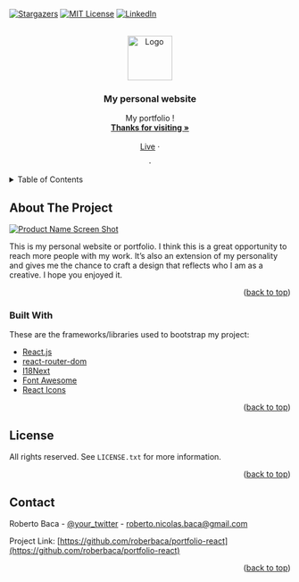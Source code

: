 <div id="top"></div>


<!-- PROJECT SHIELDS -->
<!--
*** I'm using markdown "reference style" links for readability.
*** Reference links are enclosed in brackets [ ] instead of parentheses ( ).
*** See the bottom of this document for the declaration of the reference variables
*** for contributors-url, forks-url, etc. This is an optional, concise syntax you may use.
*** https://www.markdownguide.org/basic-syntax/#reference-style-links
-->

[![Stargazers][stars-shield]][stars-url]
[![MIT License][license-shield]][license-url]
[![LinkedIn][linkedin-shield]][linkedin-url]



<!-- PROJECT LOGO -->
<br />
<div align="center">
  <a href="https://github.com/roberbaca/README-Template">
    <img src="https://user-images.githubusercontent.com/83043304/140669718-0a350618-f217-4247-9d91-42d00c4c292f.png" alt="Logo" width="80" height="80">
  </a>

  <h3 align="center">My personal website</h3>

  <p align="center">
    My portfolio !
    <br />
    <a href="https://github.com/othneildrew/Best-README-Template"><strong>Thanks for visiting »</strong></a>
    <br />
    <br />
    <a href="https://github.com/othneildrew/Best-README-Template">Live</a>
    ·

    ·

  </p>
</div>



<!-- TABLE OF CONTENTS -->
<details>
  <summary>Table of Contents</summary>
  <ol>
    <li>
      <a href="#about-the-project">About The Project</a>
      <ul>
        <li><a href="#built-with">Built With</a></li>
      </ul>
    </li>
    <li><a href="#license">License</a></li>
    <li><a href="#contact">Contact</a></li>
  </ol>
</details>



<!-- ABOUT THE PROJECT -->
## About The Project

[![Product Name Screen Shot][product-screenshot]](https://www.robertobaca.dev)

This is my personal website or portfolio. I think this is a great opportunity to reach more people with my work. It’s also an extension of my personality and gives me the chance to craft a design that reflects who I am as a creative. I hope you enjoyed it.

<p align="right">(<a href="#top">back to top</a>)</p>



### Built With

These are the frameworks/libraries used to bootstrap my project:

* [React.js](https://reactjs.org/)
* [react-router-dom](https://www.npmjs.com/package/react-router-dom)
* [I18Next](https://www.i18next.com/)
* [Font Awesome](https://fontawesome.com)
* [React Icons](https://react-icons.github.io/react-icons/search)


<p align="right">(<a href="#top">back to top</a>)</p>


<!-- LICENSE -->
## License

All rights reserved. See `LICENSE.txt` for more information.

<p align="right">(<a href="#top">back to top</a>)</p>



<!-- CONTACT -->
## Contact

Roberto Baca - [@your_twitter](https://twitter.com/your_username) - roberto.nicolas.baca@gmail.com

Project Link: [https://github.com/roberbaca/portfolio-react](https://github.com/roberbaca/portfolio-react)

<p align="right">(<a href="#top">back to top</a>)</p>



<!-- MARKDOWN LINKS & IMAGES -->
<!-- https://www.markdownguide.org/basic-syntax/#reference-style-links -->
[contributors-shield]: https://img.shields.io/github/contributors/othneildrew/Best-README-Template.svg?style=for-the-badge
[contributors-url]: https://github.com/othneildrew/Best-README-Template/graphs/contributors
[forks-shield]: https://img.shields.io/github/forks/othneildrew/Best-README-Template.svg?style=for-the-badge
[forks-url]: https://github.com/othneildrew/Best-README-Template/network/members
[stars-shield]: https://img.shields.io/github/stars/othneildrew/Best-README-Template.svg?style=for-the-badge
[stars-url]: https://github.com/othneildrew/Best-README-Template/stargazers
[issues-shield]: https://img.shields.io/github/issues/othneildrew/Best-README-Template.svg?style=for-the-badge
[issues-url]: https://github.com/othneildrew/Best-README-Template/issues
[license-shield]: https://img.shields.io/github/license/othneildrew/Best-README-Template.svg?style=for-the-badge
[license-url]: https://github.com/othneildrew/Best-README-Template/blob/master/LICENSE.txt
[linkedin-shield]: https://img.shields.io/badge/-LinkedIn-black.svg?style=for-the-badge&logo=linkedin&colorB=555
[linkedin-url]: https://linkedin.com/in/othneildrew
[product-screenshot]: images/screenshot.png
